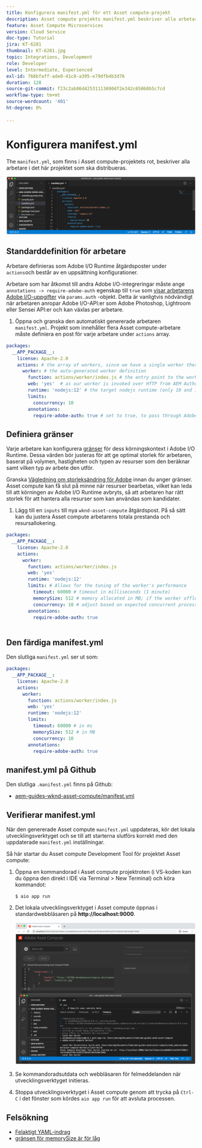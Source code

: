```yaml
---
title: Konfigurera manifest.yml för ett Asset compute-projekt
description: Asset compute projekts manifest.yml beskriver alla arbetare i det här projektet som ska distribueras.
feature: Asset Compute Microservices
version: Cloud Service
doc-type: Tutorial
jira: KT-6281
thumbnail: KT-6281.jpg
topic: Integrations, Development
role: Developer
level: Intermediate, Experienced
exl-id: 766bfaff-ade0-41c8-a395-e79dfb4b3d76
duration: 128
source-git-commit: f23c2ab86d42531113690df2e342c65060b5c7cd
workflow-type: tm+mt
source-wordcount: '401'
ht-degree: 0%

---
```


# Konfigurera manifest.yml

The `manifest.yml`, som finns i Asset compute-projektets rot, beskriver alla arbetare i det här projektet som ska distribueras.

![manifest.yml](./assets/manifest/manifest.png)

## Standarddefinition för arbetare

Arbetare definieras som Adobe I/O Runtime åtgärdsposter under `actions`och består av en uppsättning konfigurationer.

Arbetare som har åtkomst till andra Adobe I/O-integreringar måste ange `annotations -> require-adobe-auth` egenskap till `true` som [visar arbetarens Adobe I/O-uppgifter](https://experienceleague.adobe.com/docs/asset-compute/using/extend/develop-custom-application.html#access-adobe-apis) via `params.auth` -objekt. Detta är vanligtvis nödvändigt när arbetaren anropar Adobe I/O-API:er som Adobe Photoshop, Lightroom eller Sensei API:er och kan växlas per arbetare.

1. Öppna och granska den automatiskt genererade arbetaren `manifest.yml`. Projekt som innehåller flera Asset compute-arbetare måste definiera en post för varje arbetare under `actions` array.

```yml
packages:
  __APP_PACKAGE__:
    license: Apache-2.0
    actions: # the array of workers, since we have a single worker there is only one entry beneath actions
      worker: # the auto-generated worker definition
        function: actions/worker/index.js # the entry point to the worker 
        web: 'yes'  # as our worker is invoked over HTTP from AEM Author service
        runtime: 'nodejs:12' # the target nodejs runtime (only 10 and 12 are supported)
        limits:
          concurrency: 10
        annotations:
          require-adobe-auth: true # set to true, to pass through Adobe I/O access token/client id via params.auth in the worker, typically required when the worker calls out to Adobe I/O APIs such as the Adobe Photoshop, Lightroom or Sensei APIs.
```

## Definiera gränser

Varje arbetare kan konfigurera [gränser](https://www.adobe.io/apis/experienceplatform/runtime/docs.html#!adobedocs/adobeio-runtime/master/guides/system_settings.md) för dess körningskontext i Adobe I/O Runtime. Dessa värden bör justeras för att ge optimal storlek för arbetaren, baserat på volymen, hastigheten och typen av resurser som den beräknar samt vilken typ av arbete den utför.

Granska [Vägledning om storleksändring för Adobe](https://experienceleague.adobe.com/docs/asset-compute/using/extend/develop-custom-application.html#sizing-workers) innan du anger gränser. Asset compute kan få slut på minne när resurser bearbetas, vilket kan leda till att körningen av Adobe I/O Runtime avbryts, så att arbetaren har rätt storlek för att hantera alla resurser som kan användas som kandidater.

1. Lägg till en `inputs` till nya `wknd-asset-compute` åtgärdspost. På så sätt kan du justera Asset compute arbetarens totala prestanda och resursallokering.

```yml
packages:
  __APP_PACKAGE__:
    license: Apache-2.0
    actions: 
      worker:
        function: actions/worker/index.js 
        web: 'yes' 
        runtime: 'nodejs:12'
        limits: # Allows for the tuning of the worker's performance
          timeout: 60000 # timeout in milliseconds (1 minute)
          memorySize: 512 # memory allocated in MB; if the worker offloads heavy computational work to other Web services this number can be reduced
          concurrency: 10 # adjust based on expected concurrent processing and timeout 
        annotations:
          require-adobe-auth: true
           
```

## Den färdiga manifest.yml

Den slutliga `manifest.yml` ser ut som:

```yml
packages:
  __APP_PACKAGE__:
    license: Apache-2.0
    actions: 
      worker:
        function: actions/worker/index.js 
        web: 'yes' 
        runtime: 'nodejs:12'
        limits:
          timeout: 60000 # in ms
          memorySize: 512 # in MB
          concurrency: 10 
        annotations:
          require-adobe-auth: true
```

## manifest.yml på Github

Den slutliga `.manifest.yml` finns på Github:

+ [aem-guides-wknd-asset-compute/manifest.yml](https://github.com/adobe/aem-guides-wknd-asset-compute/blob/master/manifest.yml)


## Verifierar manifest.yml

När den genererade Asset compute `manifest.yml` uppdateras, kör det lokala utvecklingsverktyget och se till att starterna slutförs korrekt med den uppdaterade `manifest.yml` inställningar.

Så här startar du Asset compute Development Tool för projektet Asset compute:

1. Öppna en kommandorad i Asset compute projektroten (i VS-koden kan du öppna den direkt i IDE via Terminal > New Terminal) och köra kommandot:

   ```
   $ aio app run
   ```

1. Det lokala utvecklingsverktyget i Asset compute öppnas i standardwebbläsaren på __http://localhost:9000__.

   ![aio-appkörning](assets/environment-variables/aio-app-run.png)

1. Se kommandoradsutdata och webbläsaren för felmeddelanden när utvecklingsverktyget initieras.
1. Stoppa utvecklingsverktyget i Asset compute genom att trycka på `Ctrl-C` i det fönster som kördes `aio app run` för att avsluta processen.

## Felsökning

+ [Felaktigt YAML-indrag](../troubleshooting.md#incorrect-yaml-indentation)
+ [gränsen för memorySize är för låg](../troubleshooting.md#memorysize-limit-is-set-too-low)
